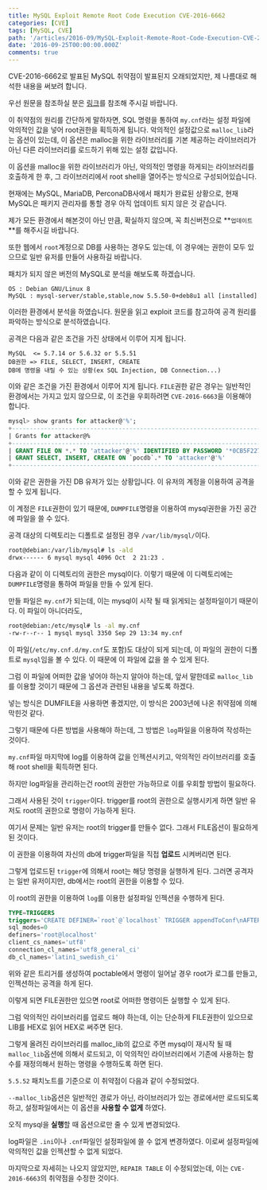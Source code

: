 ```yaml
---
title: MySQL Exploit Remote Root Code Execution CVE-2016-6662
categories: [CVE]
tags: [MySQL, CVE]
path: '/articles/2016-09/MySQL-Exploit-Remote-Root-Code-Execution-CVE-2016-6662'
date: '2016-09-25T00:00:00.000Z'
comments: true
---
```


CVE-2016-6662로 발표된 MySQL 취약점이 발표된지 오래되었지만, 제 나름대로 해석한 내용을 써보려 합니다.

우선 원문을 참조하실 분은 [링크](http://legalhackers.com/advisories/MySQL-Exploit-Remote-Root-Code-Execution-Privesc-CVE-2016-6662.html)를 참조해 주시길 바랍니다.

이 취약점의 원리를 간단하게 말하자면, SQL 명령을 통하여 `my.cnf`라는 설정 파일에 악의적인 값을 넣어 root권한을 획득하게 됩니다. 악의적인 설정값으로 `malloc_lib`라는 옵션이 있는데, 이 옵션은 malloc을 위한 라이브러리를 기본 제공하는 라이브러리가 아닌 다른 라이브러리를 로드하기 위해 있는 설정 값입니다.

이 옵션을 malloc을 위한 라이브러리가 아닌, 악의적인 명령을 하게되는 라이브러리를 호출하게 한 후, 그 라이브러리에서 root shell을 열어주는 방식으로 구성되어있습니다.

현재에는 MySQL, MariaDB, PerconaDB사에서 패치가 완료된 상황으로, 현재 MySQL은 패키지 관리자를 통할 경우 아직 업데이트 되지 않은 것 같습니다.

제가 모든 환경에서 해본것이 아닌 만큼, 확실하지 않으며, 꼭 최신버전으로 **`업데이트`**를 해주시길 바랍니다.

또한 웹에서 `root`계정으로 DB를 사용하는 경우도 있는데, 이 경우에는 권한이 모두 있으므로 일반 유저를 만들어 사용하길 바랍니다.

패치가 되지 않은 버전의 MySQL로 분석을 해보도록 하겠습니다.

```
OS : Debian GNU/Linux 8
MySQL : mysql-server/stable,stable,now 5.5.50-0+deb8u1 all [installed]
```

이러한 환경에서 분석을 하였습니다. 원문을 읽고 exploit 코드를 참고하여 공격 원리를 파악하는 방식으로 분석하였습니다.

공격은 다음과 같은 조건을 가진 상태에서 이루어 지게 됩니다.

```
MySQL  <= 5.7.14 or 5.6.32 or 5.5.51
DB권한 => FILE, SELECT, INSERT, CREATE
DB에 명령을 내릴 수 있는 상황(ex SQL Injection, DB Connection...)
```

이와 같은 조건을 가진 환경에서 이루어 지게 됩니다. `FILE`권한 같은 경우는 일반적인 환경에서는 가지고 있지 않으므로, 이 조건을 우회하려면 `CVE-2016-6663`을 이용해야 합니다.

```sql
mysql> show grants for attacker@'%';
+--------------------------------------------------------------------------------------------------------+
| Grants for attacker@%                                                                                  |
+--------------------------------------------------------------------------------------------------------+
| GRANT FILE ON *.* TO 'attacker'@'%' IDENTIFIED BY PASSWORD '*0CB5F227B3E98395CA0C6F1427427E77ADF49F89' |
| GRANT SELECT, INSERT, CREATE ON `pocdb`.* TO 'attacker'@'%'                                            |
+--------------------------------------------------------------------------------------------------------+
```

이와 같은 권한을 가진 DB 유저가 있는 상황입니다. 이 유저의 계정을 이용하여 공격을 할 수 있게 됩니다.

이 계정은 `FILE`권한이 있기 때문에, `DUMPFILE`명령을 이용하여 mysql권한을 가진 공간에 파일을 쓸 수 있다.

공격 대상의 디렉토리는 디폴트로 설정된 경우 `/var/lib/mysql/`이다.

```bash
root@debian:/var/lib/mysql# ls -ald
drwx------ 6 mysql mysql 4096 Oct  2 21:23 .
```

다음과 같이 이 디렉토리의 권한은 mysql이다. 이렇기 때문에 이 디렉토리에는 `DUMPFILE`명령을 통하여 파일을 만들 수 있게 된다.

만들 파일은 `my.cnf`가 되는데, 이는 mysql이 시작 될 때 읽게되는 설정파일이기 때문이다. 이 파일이 아니더라도,

```bash
root@debian:/etc/mysql# ls -al my.cnf
-rw-r--r-- 1 mysql mysql 3350 Sep 29 13:34 my.cnf
```

이 파일(`/etc/my.cnf.d/my.cnf`도 포함)도 대상이 되게 되는데, 이 파일의 권한이 디폴트로 `mysql`임을 볼 수 있다. 이 때문에 이 파일에 값을 쓸 수 있게 된다.

그럼 이 파일에 어떠한 값을 넣어야 하는지 알아야 하는데, 앞서 말한데로 `malloc_lib`를 이용할 것이기 때문에 그 옵션과 관련된 내용을 넣도록 하겠다.

넣는 방식은 DUMFILE을 사용하면 좋겠지만, 이 방식은 2003년에 나온 취약점에 의해 막힌것 같다.

그렇기 때문에 다른 방법을 사용해야 하는데, 그 방법은 `log`파일을 이용하여 작성하는 것이다.

`my.cnf`파일 마지막에 log를 이용하여 값을 인젝션시키고, 악의적인 라이브러리를 호출해 root shell을 획득하면 된다.

하지만 log파일을 관리하는건 root의 권한만 가능하므로 이를 우회할 방법이 필요하다.

그래서 사용된 것이 `trigger`이다. trigger를 root의 권한으로 실행시키게 하면 일반 유저도 root의 권한으로 명령이 가능하게 된다.

여기서 문제는 일반 유저는 root의 trigger를 만들수 없다. 그래서 FILE옵션이 필요하게 된 것이다.

이 권한을 이용하여 자신의 db에 trigger파일을 직접 **업로드** 시켜버리면 된다.

그렇게 업로드된 `trigger`에 의해서 root는 해당 명령을 실행하게 된다. 그러면 공격자는 일반 유저이지만, db에서는 root의 권한을 이용할 수 있다.

이 root의 권한을 이용하여 `log`를 이용한 설정파일 인젝션을 수행하게 된다.

```sql
TYPE=TRIGGERS
triggers='CREATE DEFINER=`root`@`localhost` TRIGGER appendToConf\nAFTER INSERT\n   ON `poctable` FOR EACH ROW\nBEGIN\n\n   DECLARE void varchar(550);\n   set global general_log_file=\'/etc/mysql/my.cnf\';\n   set global general_log = on;\n   select "\n\n# 0ldSQL_MySQL_RCE_exploit got here :)\n\n[mysqld]\nmalloc_lib=\'/var/lib/mysql/mysql_hookandroot_lib.so\'\n\n[abyss]\n" INTO void;   \n   set global general_log = off;\n\nEND'
sql_modes=0
definers='root@localhost'
client_cs_names='utf8'
connection_cl_names='utf8_general_ci'
db_cl_names='latin1_swedish_ci'
```

위와 같은 트리거를 생성하여 poctable에서 명령이 일어날 경우 root가 로그를 만들고, 인젝션하는 공격을 하게 된다.

이렇게 되면 FILE권한만 있으면 root로 어떠한 명령이든 실행할 수 있게 된다.

그럼 악의적인 라이브러리를 업로드 해야 하는데, 이는 단순하게 FILE권한이 있으므로 LIB를 HEX로 읽어 HEX로 써주면 된다.

그렇게 올려진 라이브러리를 malloc_lib의 값으로 주면 mysql이 재시작 될 때 `malloc_lib`옵션에 의해서 로드되고, 이 악의적인 라이브러리에서 기존에 사용하는 함수를 재정의해서 원하는 명령을 수행하도록 하면 된다.

`5.5.52` 패치노트를 기준으로 이 취약점이 다음과 같이 수정되었다.

`--malloc_lib`옵션은 일반적인 경로가 아닌, 라이브러리가 있는 경로에서만 로드되도록 하고, 설정파일에서는 이 옵션을 **사용할 수 없게** 하였다.

오직 mysql을 **실행**할 때 옵션으로만 줄 수 있게 변경되었다.

log파일은 `.ini`이나 `.cnf`파일인 설정파일에 쓸 수 없게 변경하였다. 이로써 설정파일에 악의적인 값을 인젝션할 수 없게 되었다.

마지막으로 자세히는 나오지 않았지만, `REPAIR TABLE` 이 수정되었는데, 이는 `CVE-2016-6663`의 취약점을 수정한 것이다.
